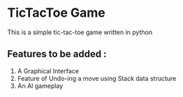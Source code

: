 # TicTacToe Game
This is a simple tic-tac-toe game written in python

## Features to be added :
1) A Graphical Interface
2) Feature of Undo-ing a move using Stack data structure
3) An AI gameplay